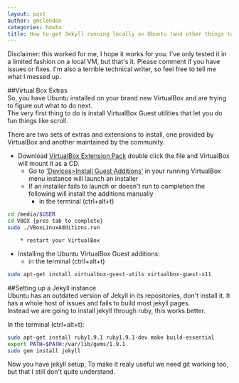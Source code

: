 ```yaml
---
layout: post
author: gmclendon
categories: howto
title: How to get Jekyll running locally on Ubuntu (and other things to do after setting up VirtualBox)
---
```


Disclaimer: this worked for me, I hope it works for you. I've only tested it in a limited fashion on a local VM, but that's it. Please comment if you have issues or fixes. I'm also a terrible technical writer, so feel free to tell me what I messed up.

##Virtual Box Extras  
So, you have Ubuntu installed on your brand new VirtualBox and are trying to figure out what to do next.  
The very first thing to do is install VirtualBox Guest utilities that let you do fun things like scroll.

There are two sets of extras and extensions to install, one provided by VirtualBox and another maintained by the community.  
* Download [VirtualBox Extension Pack](http://download.virtualbox.org/virtualbox/4.2.16/Oracle_VM_VirtualBox_Extension_Pack-4.2.16-86992.vbox-extpack) double click the file and VirtualBox will mount it as a CD.
 	*  Go to ['Devices>Install Guest Additions'](http://i.imgur.com/qOezy1M.png) in your running VirtualBox menu instance will launch an installer 
	*  If an installer fails to launch or doesn't run to completion the following will install the additions manually
		* in the terminal (ctrl+alt+t)  
```bash  
cd /media/$USER  
cd VBOX {pres tab to complete}  
sudo ./VBoxLinuxAdditions.run  
```  
		* restart your VirtualBox
* Installing the Ubuntu VirtualBox Guest additions:
	* in the terminal (ctril+alt+t)  
```bash  
sudo apt-get install virtualbox-guest-utils virtualbox-guest-x11    
```  


##Setting up a Jekyll instance  
Ubuntu has an outdated version of Jekyll in its repositories, don't install it. It has a whole host of issues and fails to build most jekyll pages.  
Instead we are going to install jekyll through ruby, this works better.   

In the terminal (ctrl+alt+t):
```bash
sudo apt-get install ruby1.9.1 ruby1.9.1-dev make build-essential  
export PATH=$PATH:/var/lib/gems/1.9.1  
sudo gem install jekyll  
```  

Now you have jekyll setup, To make it realy useful we need git working too, but that I still don't quite understand.
